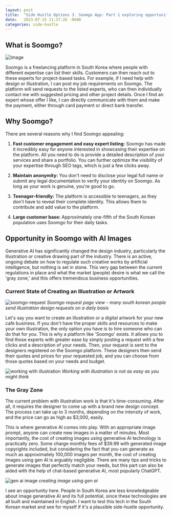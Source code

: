 ```yaml
---
layout: post
title:  "Side Hustle Options 3. Soomgo App: Part 1 exploring opportunities in South Korean market"
date:   2023-07-15 11:37:26 -0600
categories: side-hustle
---
```


## What is Soomgo?

![Image](https://i.ytimg.com/vi/JEr8I9BxlNQ/maxresdefault.jpg)

Soomgo is a freelancing platform in South Korea where people with different expertise can list their skills. Customers can then reach out to these experts for project-based tasks. For example, if I need help with design or illustration, I can post my job requirements on Soomgo. The platform will send requests to the listed experts, who can then individually contact me with suggested pricing and other project details. Once I find an expert whose offer I like, I can directly communicate with them and make the payment, either through card payment or direct bank transfer.

## Why Soomgo?

There are several reasons why I find Soomgo appealing:

1. **Fast customer engagement and easy expert listing:**
  Soomgo has made it incredibly easy for anyone interested in showcasing their expertise on the platform. All you need to do is provide a detailed description of your services and share a portfolio. You can further optimize the visibility of your expertise through SEO tags, which is just a few clicks away.

2. **Maintain anonymity:**
  You don't need to disclose your legal full name or submit any legal documentation to verify your identity on Soomgo. As long as your work is genuine, you're good to go.

3. **Teenager-friendly:**
  The platform is accessible to teenagers, as they don't have to reveal their complete identity. This allows them to contribute and add value to the platform.

4. **Large customer base:**
  Approximately one-fifth of the South Korean population uses Soomgo for their daily tasks.

## Opportunity in Soomgo with AI Images

Generative AI has significantly changed the design industry, particularly the illustration or creative drawing part of the industry. There is an active, ongoing debate on how to regulate such creative works by artificial intelligence, but nothing is set in stone. This very gap between the current regulations in place and what the market (people) desire is what we call the 'gray zone,' and this offers tremendous business opportunities.

### Current State of Creating an Illustration or Artwork

![soomgo-request](https://res.cloudinary.com/dr7urwhzf/image/upload/v1689644292/nathan/soomgo_g8p3rp.png)
*Soomgo request page view - many south korean people send illustration design requests on a daily basis*

Let's say you want to create an illustration or a digital artwork for your new cafe business. If you don't have the proper skills and resources to make your own illustration, the only option you have is to hire someone who can do that for you. This is why a platform like 'Soomgo' exists. It allows you to find those experts with greater ease by simply posting a request with a few clicks and a description of your needs. Then, your request is sent to the designers registered on the Soomgo platform. These designers then send their quotes and prices for your requested job, and you can choose from those quotes based on your needs and budget.

![working with illustration](https://community.adobe.com/legacyfs/online/1067562_Untitled.jpg)
*Working with illustration is not as easy as you might think*

### The Gray Zone

The current problem with illustration work is that it's time-consuming. After all, it requires the designer to come up with a brand new design concept. The process can take up to 3 months, depending on the intensity of work, and the price can go as high as $3,000, easily.

This is where generative AI comes into play. With an appropriate image prompt, anyone can create new images in a matter of minutes. Most importantly, the cost of creating images using generative AI technology is practically zero. Some charge monthly fees of $39.99 with generated image copyrights included, but considering the fact that you can generate as much as approximately 100,000 images per month, the cost of creating images using gen AI is arguably negligible. There are many tips and tricks to generate images that perfectly match your needs, but this part can also be aided with the help of chat-based generative AI, most popularly ChatGPT.

![gen ai image](https://res.cloudinary.com/dr7urwhzf/image/upload/v1689644293/nathan/gen-ai-image_rtoui5.png)
*creating image using gen ai*

I see an opportunity here. People in South Korea are less knowledgeable about image generative AI and its full potential, since these technologies are all built and maintained in English. I want to test this tech in the South Korean market and see for myself if it's a plausible side-hustle opportunity.

